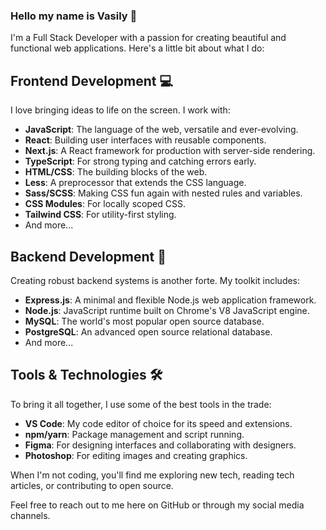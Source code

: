### Hello my name is Vasily 👋

I'm a Full Stack Developer with a passion for creating beautiful and functional web applications. Here's a little bit about what I do:

## Frontend Development 💻
I love bringing ideas to life on the screen. I work with:
- **JavaScript**: The language of the web, versatile and ever-evolving.
- **React**: Building user interfaces with reusable components.
- **Next.js**: A React framework for production with server-side rendering.
- **TypeScript**: For strong typing and catching errors early.
- **HTML/CSS**: The building blocks of the web.
- **Less**: A preprocessor that extends the CSS language.
- **Sass/SCSS**: Making CSS fun again with nested rules and variables.
- **CSS Modules**: For locally scoped CSS.
- **Tailwind CSS**: For utility-first styling.
- And more...


## Backend Development 🧰
Creating robust backend systems is another forte. My toolkit includes:
- **Express.js**: A minimal and flexible Node.js web application framework.
- **Node.js**: JavaScript runtime built on Chrome's V8 JavaScript engine.
- **MySQL**: The world's most popular open source database.
- **PostgreSQL**: An advanced open source relational database.
- And more...


## Tools & Technologies 🛠️
To bring it all together, I use some of the best tools in the trade:
- **VS Code**: My code editor of choice for its speed and extensions.
- **npm/yarn**: Package management and script running.
- **Figma**: For designing interfaces and collaborating with designers.
- **Photoshop**: For editing images and creating graphics.

When I'm not coding, you'll find me exploring new tech, reading tech articles, or contributing to open source.

Feel free to reach out to me here on GitHub or through my social media channels.

<!--
**RVKPYATI/rvkpyati** is a ✨ _special_ ✨ repository because its `README.md` (this file) appears on your GitHub profile.

Here are some ideas to get you started:

- 🔭 I’m currently working on ...
- 🌱 I’m currently learning ...
- 👯 I’m looking to collaborate on ...
- 🤔 I’m looking for help with ...
- 💬 Ask me about ...
- 📫 How to reach me: ...
- 😄 Pronouns: ...
- ⚡ Fun fact: ...
-->

